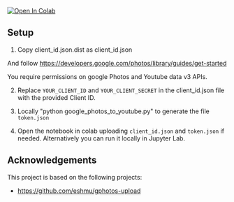 [![Open In Colab](https://colab.research.google.com/assets/colab-badge.svg)](https://colab.research.google.com/github/mgaitan/google-photos-to-youtube/blob/main/google_photos_to_youtube.ipynb)


## Setup

1. Copy client_id.json.dist as client_id.json

And follow https://developers.google.com/photos/library/guides/get-started

You require permissions on google Photos and Youtube data v3 APIs. 


2. Replace `YOUR_CLIENT_ID` and `YOUR_CLIENT_SECRET` in the client_id.json file with the provided Client ID. 

3. Locally "python google_photos_to_youtube.py" to generate the file `token.json`

4. Open the notebook in colab uploading `client_id.json` and `token.json` if needed. Alternatively you can run it locally in Jupyter Lab. 


## Acknowledgements

This project is based on the following projects:

* https://github.com/eshmu/gphotos-upload

